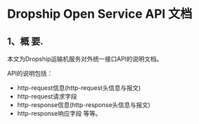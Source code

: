 # Dropship Open Service API 文档

## 1、概  要.
本文为Dropship运输机服务对外统一接口API的说明文档。

API的说明包括：
* http-request信息(http-request头信息与报文)
* http-request请求字段
* http-response信息(http-response头信息与报文)
* http-response响应字段
等等。










